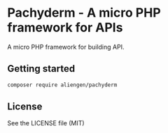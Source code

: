 # Pachyderm - A micro PHP framework for APIs

A micro PHP framework for building API.

## Getting started

```bash
composer require aliengen/pachyderm
```

## License

See the LICENSE file (MIT)

